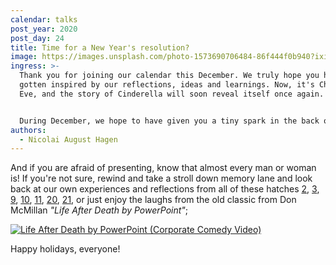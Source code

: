 ```yaml
---
calendar: talks
post_year: 2020
post_day: 24
title: Time for a New Year's resolution?
image: https://images.unsplash.com/photo-1573690706484-86f444f0b940?ixid=MXwxMjA3fDB8MHxwaG90by1wYWdlfHx8fGVufDB8fHw%3D&ixlib=rb-1.2.1&auto=format&fit=crop&w=934&q=80
ingress: >-
  Thank you for joining our calendar this December. We truly hope you have
  gotten inspired by our reflections, ideas and learnings. Now, it's Christmas
  Eve, and the story of Cinderella will soon reveal itself once again. Relax. 


  During December, we hope to have given you a tiny spark in the back of your head. Share more with others, try presenting more, in the year to come. We promise you that it will be worth it!
authors:
  - Nicolai August Hagen
---
```

And if you are afraid of presenting, know that almost every man or woman is! If you're not sure, rewind and take a stroll down memory lane and look back at our own experiences and reflections from all of these hatches [2](https://www.talks.christmas/2020/2), [3](https://www.talks.christmas/2020/3), [9](https://www.talks.christmas/2020/9), [10](https://www.talks.christmas/2020/10), [11](https://www.talks.christmas/2020/11), [20](https://www.talks.christmas/2020/20), [21](https://www.talks.christmas/2020/21), or just enjoy the laughs from the old classic from Don McMillan *"Life After Death by PowerPoint"*;

[![Life After Death by PowerPoint (Corporate Comedy Video)](https://img.youtube.com/vi/MjcO2ExtHso/0.jpg)](https://www.youtube.com/watch?v=MjcO2ExtHso "Life After Death by PowerPoint (Corporate Comedy Video)")

Happy holidays, everyone!
